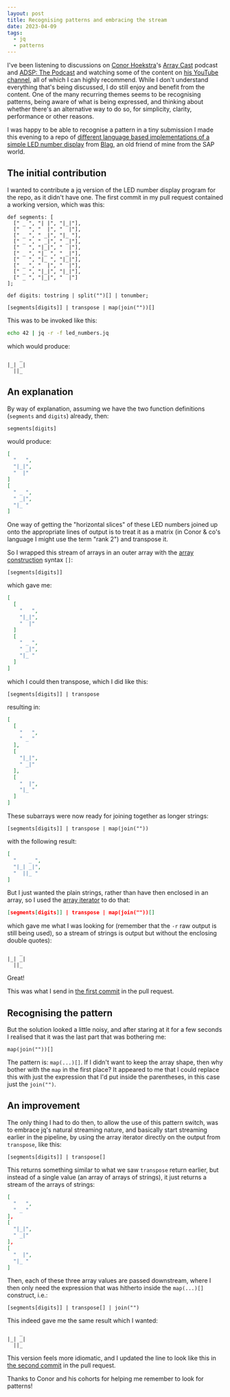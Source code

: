 ```yaml
---
layout: post
title: Recognising patterns and embracing the stream
date: 2023-04-09
tags:
  - jq
  - patterns
---
```

I've been listening to discussions on [Conor Hoekstra](https://bird.makeup/@code_report)'s [Array Cast](https://www.arraycast.com/episodes) podcast and [ADSP: The Podcast](https://t.co/uijuAszeFw) and watching some of the content on [his YouTube channel](https://www.youtube.com/@code_report), all of which I can highly recommend. While I don't understand everything that's being discussed, I do still enjoy and benefit from the content. One of the many recurring themes seems to be recognising patterns, being aware of what is being expressed, and thinking about whether there's an alternative way to do so, for simplicity, clarity, performance or other reasons.

I was happy to be able to recognise a pattern in a tiny submission I made this evening to a repo of [different language based implementations of a simple LED number display](https://github.com/atejada/led_numbers#led_numbers) from [Blag](https://twitter.com/Blag), an old friend of mine from the SAP world.

## The initial contribution

I wanted to contribute a jq version of the LED number display program for the repo, as it didn't have one. The first commit in my pull request contained a working version, which was this:

```jq
def segments: [
  [" _ ", "| |", "|_|"],
  ["   ", "  |", "  |"],
  [" _ ", " _|", "|_ "],
  [" _ ", " _|", " _|"],
  ["   ", "|_|", "  |"],
  [" _ ", "|_ ", " _|"],
  ["   ", "|_ ", "|_|"],
  [" _ ", "  |", "  |"],
  [" _ ", "|_|", "|_|"],
  [" _ ", "|_|", "  |"]
];

def digits: tostring | split("")[] | tonumber;

[segments[digits]] | transpose | map(join(""))[]
```

This was to be invoked like this:

```bash
echo 42 | jq -r -f led_numbers.jq
```

which would produce:

```text
    _
|_| _|
  ||_
```

## An explanation

By way of explanation, assuming we have the two function definitions (`segments` and `digits`) already, then:

```jq
segments[digits]
```

would produce:

```json
[
  "   ",
  "|_|",
  "  |"
]
[
  " _ ",
  " _|",
  "|_ "
]
```

One way of getting the "horizontal slices" of these LED numbers joined up onto the appropriate lines of output is to treat it as a matrix (in Conor & co's language I might use the term "rank 2") and transpose it. 

So I wrapped this stream of arrays in an outer array with the [array construction](https://stedolan.github.io/jq/manual/#Arrayconstruction:[]) syntax `[]`:

```jq
[segments[digits]]
```

which gave me:

```json
[
  [
    "   ",
    "|_|",
    "  |"
  ]
  [
    " _ ",
    " _|",
    "|_ "
  ]
]
```

which I could then transpose, which I did like this:

```jq
[segments[digits]] | transpose
```

resulting in:

```json
[
  [
    "   ",
    " _ "
  ],
  [
    "|_|",
    " _|"
  ],
  [
    "  |",
    "|_ "
  ]
]
```

These subarrays were now ready for joining together as longer strings:

```jq
[segments[digits]] | transpose | map(join(""))
```

with the following result:

```json
[
  "    _ ",
  "|_| _|",
  "  ||_ "
]
```

But I just wanted the plain strings, rather than have then enclosed in an array, so I used the [array iterator](https://stedolan.github.io/jq/manual/#Array/ObjectValueIterator:.[]) to do that:

```json
[segments[digits]] | transpose | map(join(""))[]
```

which gave me what I was looking for (remember that the `-r` raw output is still being used), so a stream of strings is output but without the enclosing double quotes):

```text
    _
|_| _|
  ||_
```

Great!

This was what I send in [the first commit](https://github.com/atejada/led_numbers/pull/1/commits/e6e3e5c3196aa436f865446a1c99ba4b87380eba) in the pull request.

## Recognising the pattern

But the solution looked a little noisy, and after staring at it for a few seconds I realised that it was the last part that was bothering me:

```jq
map(join(""))[]
```

The pattern is: `map(...)[]`. If I didn't want to keep the array shape, then why bother with the `map` in the first place? It appeared to me that I could replace this with just the expression that I'd put inside the parentheses, in this case just the `join("")`.

## An improvement

The only thing I had to do then, to allow the use of this pattern switch, was to embrace jq's natural streaming nature, and basically start streaming earlier in the pipeline, by using the array iterator directly on the output from `transpose`, like this:

```jq
[segments[digits]] | transpose[]
```

This returns something similar to what we saw `transpose` return earlier, but instead of a single value (an array of arrays of strings), it just returns a stream of the arrays of strings:

```json
[
  "   ",
  " _ "
],
[
  "|_|",
  " _|"
],
[
  "  |",
  "|_ "
]
```

Then, each of these three array values are passed downstream, where I then only need the expression that was hitherto inside the `map(...)[]` construct, i.e.:

```jq
[segments[digits]] | transpose[] | join("")
```

This indeed gave me the same result which I wanted:

```text
    _
|_| _|
  ||_
```

This version feels more idiomatic, and I updated the line to look like this in [the second commit](https://github.com/atejada/led_numbers/pull/1/commits/5f243bc76b83566a0b1a70dfa5668d49ce496a67) in the pull request.

Thanks to Conor and his cohorts for helping me remember to look for patterns!
